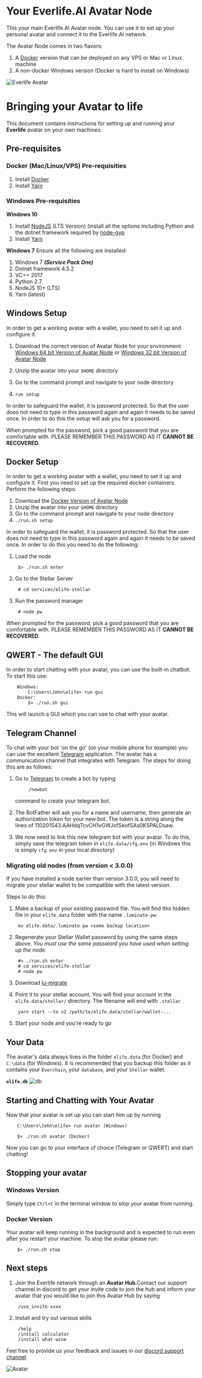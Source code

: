 # Your Everlife.AI Avatar Node

This your main Everlife.AI Avatar node. You can use it to set up your
personal avatar and connect it to the Everlife.AI network.

The Avatar Node comes in two flavors:
1. A [Docker](https://www.docker.com/) version that can be deployed on
   any VPS or Mac or Linux machine
2. A non-docker Windows version (Docker is hard to install on Windows)


![Everlife Avatar](avatar_600x600.png)


# Bringing your Avatar to life

This document contains instructions for setting up and running your
**Everlife** avatar on your own machines.

## Pre-requisites

### Docker (Mac/Linux/VPS) Pre-requisities

1. Install [Docker](http://www.docker.com/)
2. Install [Yarn](https://yarnpkg.com/)

### Windows Pre-requisities

**Windows 10**
1. Install [NodeJS](https://nodejs.org/) (LTS Version)
   (install all the options including Python and the dotnet framework
    required by [node-gyp](https://github.com/nodejs/node-gyp)
2. Install [Yarn](https://yarnpkg.com/)

**Windows 7**
Ensure all the following are installed:
1. Windows 7 _**(Service Pack One)**_
2. Dotnet framework 4.5.2
3. VC++ 2017
4. Python 2.7
5. NodeJS 10+ (LTS)
6. Yarn (latest)


## Windows Setup

In order to get a working avatar with a wallet, you need to set it up
and configure it.

1. Download the correct version of Avatar Node for your environment
[Windows 64 bit Version of Avatar Node](https://github.com/everlifeai/everlife-node-releases/releases/download/v0.4.0/elife_0.4.0-windows-x64.zip) or
[Windows 32 bit Version of Avatar Node](https://github.com/everlifeai/everlife-node-releases/releases/download/v0.4.0/elife_0.4.0-windows-x32.zip)

2. Unzip the avatar into your `$HOME` directory
3. Go to the command prompt and navigate to your node directory
4. `run setup`

In order to safeguard the wallet, it is password protected. So that the
user does not need to type in this password again and again it needs to
be saved once. In order to do this the setup will ask you for a
password.

When prompted for the password, pick a good password that you are
comfortable with. PLEASE REMEMBER THIS PASSWORD AS IT **CANNOT BE
RECOVERED**.

## Docker Setup

In order to get a working avatar with a wallet, you need to set it up
and configure it. First you need to set up the required docker
containers. Perform the following steps:
1. Download the [Docker Version of Avatar Node](https://github.com/everlifeai/everlife-node-releases/releases/download/v0.4.0/elife_0.4.0-docker.tar.gz)
2. Unzip the avatar into your `$HOME` directory
3. Go to the command prompt and navigate to your node directory
4. `./run.sh setup`

In order to safeguard the wallet, it is password protected. So that the
user does not need to type in this password again and again it needs to
be saved once. In order to do this you need to do the following:

1. Load the node

        $> ./run.sh enter

2. Go to the Stellar Server

        # cd services/elife-stellar

3. Run the password manager

        # node pw

When prompted for the password, pick a good password that you are
comfortable with. PLEASE REMEMBER THIS PASSWORD AS IT **CANNOT BE
RECOVERED**.


## QWERT - The default GUI

In order to start chatting with your avatar, you can use the built-in
chatbot. To start this use:

        Windows:
            C:\Users\John\elife> run gui
        Docker:
            $> ./run.sh gui

This will launch a GUI which you can use to chat with your avatar.


## Telegram Channel

To chat with your bot 'on the go' (on your mobile phone for example) you
can use the excellent [Telegram](the://telegram.org) application. The
avatar has a communication channel that integrates with Telegram. The
steps for doing this are as follows:

1. Go to [Telegram](https://telegram.me/botfather) to create a bot by
   typing

            /newbot

    command to create your telegram bot.

1. The BotFather will ask you for a name and username, then generate an
   authorization token for your new bot. The token is a string along the
   lines of 110201543:AAHdqTcvCH1vGWJxfSeofSAs0K5PALDsaw. 
1. We now need to link this new telegram bot with your avatar. To do
   this, simply save the telegram token in
   `elife.data/cfg.env` (in Windows this is simply `cfg.env` in your
    local directory)



### Migrating old nodes (from version < 3.0.0)
If you have installed a node earlier than version 3.0.0, you will need
to migrate your stellar wallet to be compatible with the latest version.

Steps to do this:

1. Make a backup of your existing password file. You will find this
   hidden file in your `elife.data` folder with the name `.luminate-pw`:

        mv elife.data/.luminate-pw <some backup location>

2. Regenerate your Stellar Wallet password by using the same steps
   above. *You must use the same password you have used when setting up
   the node*.

        #> ./run.sh enter
        # cd services/elife-stellar
        # node pw

3. Download
   [lu-migrate](https://github.com/theproductiveprogrammer/lu-migrate)
4. Point it to your stellar account. You will find your account in the
   `elife.data/stellar/` directory. The filename will end with
   `.stellar`

        yarn start --to v2 /path/to/elife.data/stellar/wallet-...

5. Start your node and you're ready to go


## Your Data

The avatar's data always lives in the folder `elife.data` (for Docker)
and `C:\data` (for Windows). It is recommended that you backup this
folder as it contains your `Everchain`, your `database`, and your
`Stellar` wallet.

**`elife.db`** ![db](db.png)



## Starting and Chatting with Your Avatar

Now that your avatar is set up you can start him up by running

        C:\Users\John\elife> run avatar (Windows)

        $> ./run.sh avatar (Docker)


Now you can go to your interface of choice (Telegram or QWERT) and start
chatting!


## Stopping your avatar

### Windows Version
Simply type `Ctrl+C` in the terminal window to stop your avatar from
running.

### Docker Version
Your avatar will keep running in the background and is expected to run
even after you restart your machine. To stop the avatar please run:

        $> ./run.sh stop


## Next steps
1. Join the Everlife network through an **Avatar Hub**.Contact our
   support channel in discord to get your invite code to join the hub
   and inform your avatar that you would like to join this Avatar Hub by
   saying

        /use_invite xxxx

2. Install and try out various skills

        /help
        /install calculator
        /install what-wine


Feel free to provide us your feedback and issues in our [discord support
channel](https://discord.gg/TDyRSr4).

![Avatar](avatar_256x256.png)


